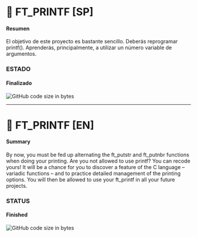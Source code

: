# :fax: FT_PRINTF [SP]

#### Resumen
El objetivo de este proyecto es bastante sencillo. Deberás reprogramar printf().
Aprenderás, principalmente, a utilizar un número variable de argumentos.

### ESTADO
#### Finalizado
![GitHub code size in bytes](https://img.shields.io/badge/RESULTADO-100%25-green)

<hr/>

# :fax: FT_PRINTF [EN]

#### Summary
By now, you must be fed up alternating the ft_putstr and ft_putnbr
functions when doing your printing. Are you not allowed to use printf? You can recode
yours! It will be a chance for you to discover a feature of the C language – variadic
functions – and to practice detailed management of the printing options. You will then
be allowed to use your ft_printf in all your future projects.

### STATUS
#### Finished
![GitHub code size in bytes](https://img.shields.io/badge/RESULT-100%25-green)
